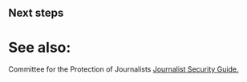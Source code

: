 ## Next steps
# See also:
Committee for the Protection of Journalists [Journalist Security Guide.](https://cpj.org/reports/2012/04/journalist-security-guide.php)
